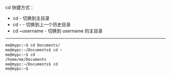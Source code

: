 cd 快捷方式：
* cd - 切换到主目录
* cd - - 切换到上一个历史目录
* cd ~username - 切换到 username 的主目录


---
```bash
me@mypc:~$ cd Documents/
me@mypc:~/Documents$ cd ~
me@mypc:~$ cd -
/home/me/Documents
me@mypc:~/Documents$ cd
me@mypc:~$ 
```
